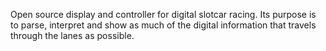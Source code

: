 Open source display and controller for digital slotcar racing. Its purpose is
to parse, interpret and show as much of the digital information that travels
through the lanes as possible.
